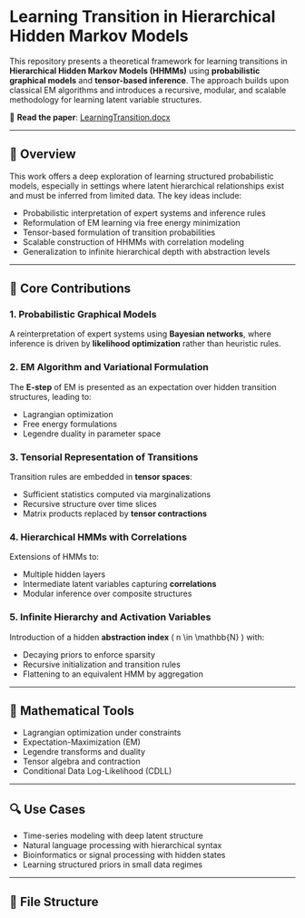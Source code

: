 # Learning Transition in Hierarchical Hidden Markov Models

This repository presents a theoretical framework for learning transitions in **Hierarchical Hidden Markov Models (HHMMs)** using **probabilistic graphical models** and **tensor-based inference**. The approach builds upon classical EM algorithms and introduces a recursive, modular, and scalable methodology for learning latent variable structures.

📄 **Read the paper**: [LearningTransition.docx](./Docs/LearningTransition.docx)

---

## 📘 Overview

This work offers a deep exploration of learning structured probabilistic models, especially in settings where latent hierarchical relationships exist and must be inferred from limited data. The key ideas include:

- Probabilistic interpretation of expert systems and inference rules
- Reformulation of EM learning via free energy minimization
- Tensor-based formulation of transition probabilities
- Scalable construction of HHMMs with correlation modeling
- Generalization to infinite hierarchical depth with abstraction levels

---

## 🧠 Core Contributions

### 1. Probabilistic Graphical Models
A reinterpretation of expert systems using **Bayesian networks**, where inference is driven by **likelihood optimization** rather than heuristic rules.

### 2. EM Algorithm and Variational Formulation
The **E-step** of EM is presented as an expectation over hidden transition structures, leading to:
- Lagrangian optimization
- Free energy formulations
- Legendre duality in parameter space

### 3. Tensorial Representation of Transitions
Transition rules are embedded in **tensor spaces**:
- Sufficient statistics computed via marginalizations
- Recursive structure over time slices
- Matrix products replaced by **tensor contractions**

### 4. Hierarchical HMMs with Correlations
Extensions of HMMs to:
- Multiple hidden layers
- Intermediate latent variables capturing **correlations**
- Modular inference over composite structures

### 5. Infinite Hierarchy and Activation Variables
Introduction of a hidden **abstraction index** \( n \in \mathbb{N} \) with:
- Decaying priors to enforce sparsity
- Recursive initialization and transition rules
- Flattening to an equivalent HMM by aggregation

---

## 📐 Mathematical Tools

- Lagrangian optimization under constraints
- Expectation-Maximization (EM)
- Legendre transforms and duality
- Tensor algebra and contraction
- Conditional Data Log-Likelihood (CDLL)

---

## 🔍 Use Cases

- Time-series modeling with deep latent structure
- Natural language processing with hierarchical syntax
- Bioinformatics or signal processing with hidden states
- Learning structured priors in small data regimes

---

## 📎 File Structure

